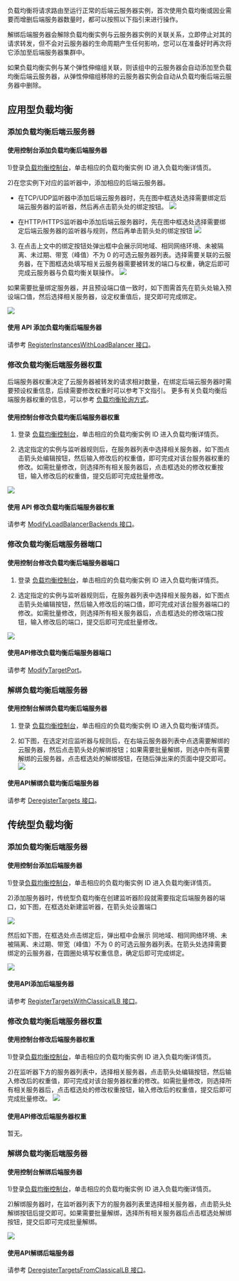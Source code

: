 负载均衡将请求路由至运行正常的后端云服务器实例，首次使用负载均衡或因业需要而增删后端服务器数量时，都可以按照以下指引来进行操作。

解绑后端服务器会解除负载均衡实例与云服务器实例的关联关系，立即停止对其的请求转发，但不会对云服务器的生命周期产生任何影响，您可以在准备好时再次将它添加至后端服务器集群中。

如果负载均衡实例与某个弹性伸缩组关联，则该组中的云服务器会自动添加至负载均衡后端云服务器，从弹性伸缩组移除的云服务器实例会自动从负载均衡后端云服务器中删除。

## 应用型负载均衡

   ### 添加负载均衡后端云服务器
	 
   #### 使用控制台添加负载均衡后端服务器

1)登录[负载均衡控制台](https://console.cloud.tencent.com/loadbalance)，单击相应的负载均衡实例 ID 进入负载均衡详情页。

2)在您实例下对应的监听器中，添加相应的后端云服务器。

* 在TCP/UDP监听器中添加后端云服务器时，先在图中框选处选择需要绑定后端云服务器的监听器，然后再点击箭头处的绑定按钮。
![](https://main.qcloudimg.com/raw/f29a939a4a9eb1d5a8129b98f6b59cee.png)

* 在HTTP/HTTPS监听器中添加后端云服务器时，先在图中框选处选择需要绑定后端云服务器的监听器与规则，然后再单击箭头处的绑定按钮
![](https://main.qcloudimg.com/raw/a8539b8e4edae6869933169a0f358c54.png)

3) 在点击上文中的绑定按钮处弹出框中会展示同地域、相同网络环境、未被隔离、未过期、带宽（峰值）不为 0 的可选云服务器列表。选择需要关联的云服务器，在下图框选处填写相关云服务器需要被转发的端口与权重，确定后即可完成云服务器与负载均衡关联操作。
![](https://main.qcloudimg.com/raw/c18241b36ffea435badc1bb85a3d6256.png)

如果需要批量绑定服务器，并且预设端口值一致时，如下图需首先在箭头处输入预设端口值，然后选择相关服务器，设定权重值后，提交即可完成绑定。

![](https://main.qcloudimg.com/raw/6cee9ec26e10fb85b018e46ceba3d50a.png)

#### 使用 API 添加负载均衡后端服务器

请参考 [RegisterInstancesWithLoadBalancer 接口](https://cloud.tencent.com/doc/api/244/1265)。

### 修改负载均衡后端服务器权重
后端服务器权重决定了云服务器被转发的请求相对数量，在绑定后端云服务器时需要预设权重信息，后续需要修改权重时可以参考下文指引。
更多有关负载均衡后端服务器权重的信息，可以参考 [负载均衡轮询方式](/doc/product/214/6153)。

#### 使用控制台修改负载均衡后端服务器权重

1) 登录 [负载均衡控制台](https://console.cloud.tencent.com/loadbalance)，单击相应的负载均衡实例 ID 进入负载均衡详情页。

2) 选定指定的实例与监听器规则后，在服务器列表中选择相关服务器，如下图点击箭头处编辑按钮，然后输入修改后的权重值，即可完成对该台服务器权重的修改。如需批量修改，则选择所有相关服务器后，点击框选处的修改权重按钮，输入修改后的权重值，提交后即可完成批量修改。

![](https://main.qcloudimg.com/raw/ea22a1d415eee78fc0ad186fbd9325c3.png)
#### 使用 API 修改负载均衡后端服务器权重
请参考 [ModifyLoadBalancerBackends 接口](https://cloud.tencent.com/doc/api/244/1264)。

 ### 修改负载均衡后端服务器端口
 #### 使用控制台修改负载均衡后端服务器端口
 
 1) 登录 [负载均衡控制台](https://console.cloud.tencent.com/loadbalance)，单击相应的负载均衡实例 ID 进入负载均衡详情页。
 
 2) 选定指定的实例与监听器规则后，在服务器列表中选择相关服务器，如下图点击箭头处编辑按钮，然后输入修改后的端口值，即可完成对该台服务器端口的修改。如需批量修改，则选择所有相关服务器后，点击框选处的修改端口按钮，输入修改后的端口，提交后即可完成批量修改。
 
 ![](https://main.qcloudimg.com/raw/7941da7a436d7013b4d13cf1c2b936a5.png)
 
 #### 使用API修改负载均衡后端服务器端口
 
 请参考 [ModifyTargetPort](https://cloud.tencent.com/document/product/214/30678)。
 
### 解绑负载均衡后端服务器

#### 使用控制台解绑负载均衡后端服务器

1) 登录 [负载均衡控制台](https://console.cloud.tencent.com/loadbalance)，单击相应的负载均衡实例 ID 进入负载均衡详情页。

2) 如下图，在选定对应监听器与规则后，在右端云服务器列表中点选需要解绑的云服务器，然后点击箭头处的解绑按钮；如果需要批量解绑，则选中所有需要解绑的云服务器，点击框选处的解绑按钮，在随后弹出来的页面中提交即可。
![](https://main.qcloudimg.com/raw/57d5d203b954619c5a1d1a3f8fa8b627.png)

#### 使用API解绑负载均衡后端服务器

请参考 [DeregisterTargets 接口](https://cloud.tencent.com/document/product/214/30687)。

## 传统型负载均衡
### 添加负载均衡后端服务器
#### 使用控制台添加后端服务器
1)登录[负载均衡控制台](https://console.cloud.tencent.com/loadbalance)，单击相应的负载均衡实例 ID 进入负载均衡详情页。

2)添加服务器时，传统型负载均衡在创建监听器阶段就需要指定后端服务器的端口，如下图，在框选处新建监听器，在箭头处设置端口

![](https://main.qcloudimg.com/raw/087aff8690ff1eb15930135bf24d400b.png)

然后如下图，在框选处点击绑定后，弹出框中会展示 同地域、相同网络环境、未被隔离、未过期、带宽（峰值）不为 0 的可选云服务器列表。在箭头处选择需要绑定的云服务器，在圆圈处填写权重信息，确定后即可完成绑定。

![](https://main.qcloudimg.com/raw/1062eee48f66092043c0906fe481db87.png)



#### 使用API添加后端服务器
请参考 [RegisterTargetsWithClassicalLB 接口](https://cloud.tencent.com/document/product/214/31789)。

### 修改负载均衡后端服务器权重
#### 使用控制台修改后端服务器权重
1)登录[负载均衡控制台](https://console.cloud.tencent.com/loadbalance)，单击相应的负载均衡实例 ID 进入负载均衡详情页。

2)在监听器下方的服务器列表中，选择相关服务器，点击箭头处编辑按钮，然后输入修改后的权重值，即可完成对该台服务器权重的修改。如需批量修改，则选择所有相关服务器后，点击框选处的修改权重按钮，输入修改后的权重值，提交后即可完成批量修改。
![](https://main.qcloudimg.com/raw/ebe4693043f38c0ecb0200e6a970350a.png)


#### 使用API修改后端服务器权重

暂无。
### 解绑负载均衡后端服务器
#### 使用控制台解绑后端服务器
1)登录[负载均衡控制台](https://console.cloud.tencent.com/loadbalance)，单击相应的负载均衡实例 ID 进入负载均衡详情页。

2)解绑服务器时，在监听器列表下方的服务器列表里选择相关服务器，点击箭头处解绑按钮后提交即可。如果需要批量解绑，选择所有相关服务器后点击框选处解绑按钮，提交后即可完成批量解绑。

![](https://main.qcloudimg.com/raw/dbc0038737a2fb7316bfa2e9239a9a22.png)

#### 使用API解绑后端服务器

请参考 [DeregisterTargetsFromClassicalLB 接口](https://cloud.tencent.com/document/product/214/31794)。
